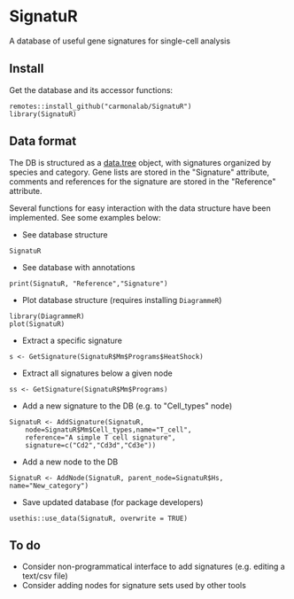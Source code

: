 # SignatuR

A database of useful gene signatures for single-cell analysis


## Install
Get the database and its accessor functions:
```
remotes::install_github("carmonalab/SignatuR")
library(SignatuR)
```

## Data format

The DB is structured as a [data.tree](https://cran.r-project.org/web/packages/data.tree/vignettes/data.tree.html) object, with signatures organized by species and category.
Gene lists are stored in the "Signature" attribute, comments and references for the signature are stored in the "Reference" attribute.

Several functions for easy interaction with the data structure have been implemented. See some examples below:


* See database structure
```
SignatuR
```

* See database with annotations
```
print(SignatuR, "Reference","Signature")
```

* Plot database structure (requires installing `DiagrammeR`)
```
library(DiagrammeR)
plot(SignatuR)
```

* Extract a specific signature
```
s <- GetSignature(SignatuR$Mm$Programs$HeatShock)
```

* Extract all signatures below a given node
```
ss <- GetSignature(SignatuR$Mm$Programs)
```

* Add a new signature to the DB (e.g. to "Cell_types" node)
```
SignatuR <- AddSignature(SignatuR,
	node=SignatuR$Mm$Cell_types,name="T_cell",
	reference="A simple T cell signature",
	signature=c("Cd2","Cd3d","Cd3e"))
```

* Add a new node to the DB
```
SignatuR <- AddNode(SignatuR, parent_node=SignatuR$Hs, name="New_category")
```

* Save updated database (for package developers)
```
usethis::use_data(SignatuR, overwrite = TRUE)
```

## To do

* Consider non-programmatical interface to add signatures (e.g. editing a text/csv file)
* Consider adding nodes for signature sets used by other tools

